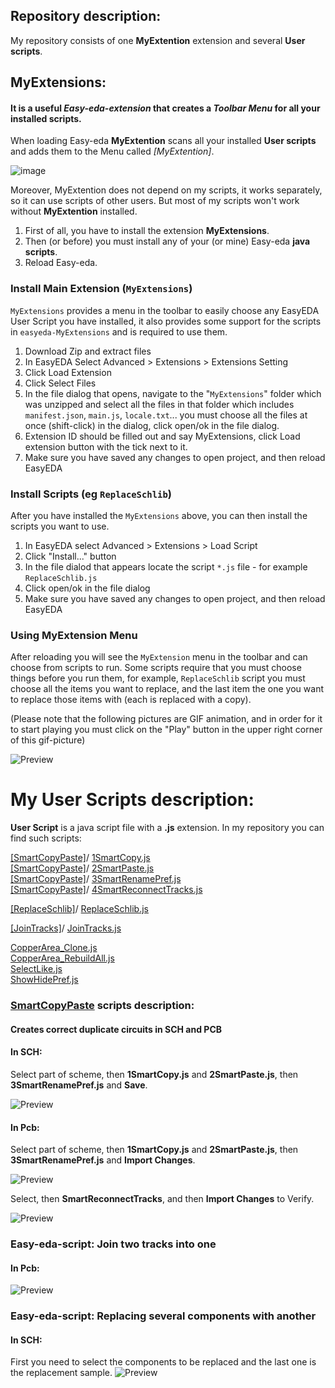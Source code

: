 ## Repository description:
My repository consists of one **MyExtention** extension and several **User scripts**.

## **MyExtensions**:
#### It is a useful *Easy-eda-extension* that creates a *Toolbar Menu* for all your installed scripts.
When loading Easy-eda **MyExtention** scans all your installed **User scripts** and adds them to the Menu called *[MyExtention]*.

![image](https://github.com/duritskiy/easyeda-MyExtensions/blob/main/InstalledScripts.png)

Moreover, MyExtention does not depend on my scripts, it works separately, so it can use scripts of other users. 
But most of my scripts won't work without **MyExtention** installed.
 
 1) First of all, you have to install the extension **MyExtensions**.
 2) Then (or before) you must install any of your (or mine) Easy-eda **java scripts**.
 3) Reload Easy-eda.
  
### Install Main Extension (`MyExtensions`)

`MyExtensions` provides a menu in the toolbar to easily choose any EasyEDA User Script you have installed, it also provides some support for the scripts in `easyeda-MyExtensions` and is required to use them.

  1. Download Zip and extract files
  2. In EasyEDA Select Advanced > Extensions > Extensions Setting
  3. Click Load Extension
  4. Click Select Files
  5. In the file dialog that opens, navigate to the "`MyExtensions`" folder which was unzipped and select all the files in that folder which includes `manifest.json`, `main.js`, `locale.txt`... you must choose all the files at once (shift-click) in the dialog, click open/ok in the file dialog.
  6. Extension ID should be filled out and say MyExtensions, click Load extension button with the tick next to it.
  7. Make sure you have saved any changes to open project, and then reload EasyEDA

### Install Scripts (eg `ReplaceSchlib`)

After you have installed the `MyExtensions` above, you can then install the scripts you want to use.

  1. In EasyEDA select Advanced > Extensions > Load Script
  2. Click "Install..." button
  3. In the file dialod that appears locate the script `*.js` file - for example `ReplaceSchlib.js`
  4. Click open/ok in the file dialog
  5. Make sure you have saved any changes to open project, and then reload EasyEDA

### Using MyExtension Menu

After reloading you will see the `MyExtension` menu in the toolbar and can choose from scripts to run.  Some scripts require that you must choose things before you run them, for example, `ReplaceSchlib` script you must choose all the items you want to replace, and the last item the one you want to replace those items with (each is replaced with a copy).

(Please note that the following pictures are GIF animation, and in order for it to start playing you must click on the "Play" button in the upper right corner of this gif-picture)

![Preview](https://github.com/duritskiy/easyeda-MyExtensions/blob/main/Video%20MyExtensions.gif)

# My User Scripts description:
**User Script** is a java script file with a **.js** extension.
In my repository you can find such scripts:

[[SmartCopyPaste]](https://github.com/duritskiy/easyeda-MyExtensions/tree/main/SmartCopyPaste)/
[1SmartCopy.js](https://github.com/duritskiy/easyeda-MyExtensions/blob/main/SmartCopyPaste/1SmartCopy.js)</br>
[[SmartCopyPaste]](https://github.com/duritskiy/easyeda-MyExtensions/tree/main/SmartCopyPaste)/
[2SmartPaste.js](https://github.com/duritskiy/easyeda-MyExtensions/blob/main/SmartCopyPaste/2SmartPaste.js)</br>
[[SmartCopyPaste]](https://github.com/duritskiy/easyeda-MyExtensions/tree/main/SmartCopyPaste)/
[3SmartRenamePref.js](https://github.com/duritskiy/easyeda-MyExtensions/blob/main/SmartCopyPaste/3SmartRenamePref.js)</br>
[[SmartCopyPaste]](https://github.com/duritskiy/easyeda-MyExtensions/tree/main/SmartCopyPaste)/
[4SmartReconnectTracks.js](https://github.com/duritskiy/easyeda-MyExtensions/blob/main/SmartCopyPaste/4SmartReconnectTracks.js)</br>

[[ReplaceSchlib]](https://github.com/duritskiy/easyeda-MyExtensions/tree/main/ReplaceSchlib)/
[ReplaceSchlib.js](https://github.com/duritskiy/easyeda-MyExtensions/blob/main/ReplaceSchlib/ReplaceSchlib.js)</br>

[[JoinTracks]](https://github.com/duritskiy/easyeda-MyExtensions/tree/main/JoinTracks)/
[JoinTracks.js](https://github.com/duritskiy/easyeda-MyExtensions/blob/main/JoinTracks/JoinTracks.js)</br>

[CopperArea_Clone.js](https://github.com/duritskiy/easyeda-MyExtensions/blob/main/CopperArea_Clone.js)</br>
[CopperArea_RebuildAll.js](https://github.com/duritskiy/easyeda-MyExtensions/blob/main/CopperArea_RebuildAll.js)</br>
[SelectLike.js](https://github.com/duritskiy/easyeda-MyExtensions/blob/main/SelectLike.js)</br>
[ShowHidePref.js](https://github.com/duritskiy/easyeda-MyExtensions/blob/main/ShowHidePref.js)</br>

### [SmartCopyPaste](https://github.com/duritskiy/easyeda-MyExtensions/tree/main/SmartCopyPaste) scripts description:
#### Creates correct duplicate circuits in SCH and PCB

#### In SCH:
  Select part of scheme, then **1SmartCopy.js** and **2SmartPaste.js**, then **3SmartRenamePref.js** and **Save**.

![Preview](https://github.com/duritskiy/easyeda-MyExtensions/blob/main/SmartCopyPaste/Video%201%20Sch%20-%20Copy%2CPaste%2CRename.gif)

#### In Pcb:  
   Select part of scheme, then **1SmartCopy.js** and **2SmartPaste.js**, then **3SmartRenamePref.js** and **Import Changes**.

![Preview](https://github.com/duritskiy/easyeda-MyExtensions/blob/main/SmartCopyPaste/Video%202%20Pcb%20-%20Copy%2CPaste%2CRename.gif)

   Select, then **SmartReconnectTracks**, and then **Import Changes** to Verify.

![Preview](https://github.com/duritskiy/easyeda-MyExtensions/blob/main/SmartCopyPaste/Video%203%20Pcb%20-%20SmartReconnectTracks.gif)



### Easy-eda-script: Join two tracks into one

#### In Pcb:  
![Preview](https://github.com/duritskiy/easyeda-MyExtensions/blob/main/JoinTracks/JoinTracks.gif)


### Easy-eda-script: Replacing several components with another
#### In SCH:  

First you need to select the components to be replaced and the last one is the replacement sample.
![Preview](https://github.com/duritskiy/easyeda-MyExtensions/blob/main/ReplaceSchlib/Video%20-%20ReplaceSchlib.gif)




